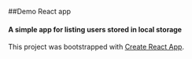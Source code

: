 ##Demo React app
#### A simple app for listing users stored in local storage

This project was bootstrapped with [Create React App](https://github.com/facebook/create-react-app).
